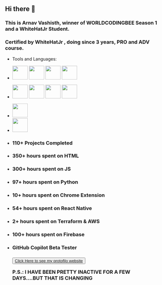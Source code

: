 ## Hi there 👋
### This is Arnav Vashisth, winner of WORLDCODINGBEE Season 1 and a WhiteHatJr Student. 
### Certified by WhiteHatJr , doing since 3 years, PRO and ADV course.
- Tools and Languages:
- <img width="50px" height="45px" src="https://cdn-icons-png.flaticon.com/512/732/732212.png">     <img width="50px" height="45px" src="https://toppng.com/uploads/preview/html-css-js-icons-11563328364gmstz4ubs9.png">   <img width="50px" height="45px" src="https://encrypted-tbn0.gstatic.com/images?q=tbn:ANd9GcQfK6705woG79g0EvGpElN2KTgIS_0v8mKtttAu-tEu4S13THv7gKZrEHvh6I4_ph4_bPA&usqp=CAU">      <img width="50px" height="45px" src="https://www.pngitem.com/pimgs/m/452-4529269_ml5-js-logo-hd-png-download.png"> 
-    <img width="50px" height="45px" src="https://miro.medium.com/max/790/0*VBze2-2kX06fDv8A.">        <img width="50px" height="45px" src="https://getbootstrap.com/docs/4.0/assets/brand/bootstrap-social-logo.png">      <img width="50px" height="45px" src="https://mpng.subpng.com/20180712/yka/kisspng-professional-python-programmer-computer-programmin-python-logo-download-5b47725c1cc0d6.3474912915314089881178.jpg">     <img width="50px" height="45px" src="https://pbs.twimg.com/profile_images/1414990564408262661/r6YemvF9_400x400.jpg">
-    <img width="50px" height="45px" src="https://pbs.twimg.com/card_img/1532615361316761602/Evir4r7U?format=png&name=medium">
-    <img width="50px" height="45px" src="https://github.githubassets.com/images/icons/copilot/cp-head-square.png">

- <h3>110+ Projects Completed</h3>
- <h3>350+ hours spent on HTML<h3>
- <h3>300+ hours spent on JS <h3>
- <h3>97+ hours spent on Python <h3>
- <h3>10+ hours spent on Chrome Extension <h3>
- <h3>54+ hours spent on React Native <h3>
- <h3>2+ hours spent on Terraform & AWS<h3>
- <h3>100+ hours spent on Firebase<h3>
- <h3>GitHub Copilot Beta Tester<h3>

  <button> <a href="https://arnavvashisthcodingaccountnew.github.io/">Click Here to see my protofilo website</a> </button>

  <p>P.S.: I HAVE BEEN PRETTY INACTIVE FOR A FEW DAYS....BUT THAT IS CHANGING</p>
